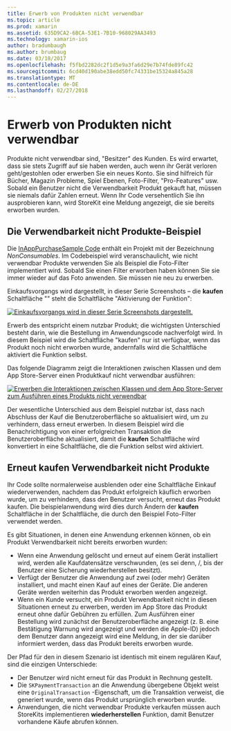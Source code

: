```yaml
---
title: Erwerb von Produkten nicht verwendbar
ms.topic: article
ms.prod: xamarin
ms.assetid: 635D9CA2-6BCA-53E1-7B10-968029AA3493
ms.technology: xamarin-ios
author: bradumbaugh
ms.author: brumbaug
ms.date: 03/18/2017
ms.openlocfilehash: f5fbd2282dc2f1d5e9a3fa6d29e7b74fde89fc42
ms.sourcegitcommit: 6cd40d190abe38edd50fc74331be15324a845a28
ms.translationtype: MT
ms.contentlocale: de-DE
ms.lasthandoff: 02/27/2018
---
```

# <a name="purchasing-non-consumable-products"></a>Erwerb von Produkten nicht verwendbar

Produkte nicht verwendbar sind, "Besitzer" des Kunden. Es wird erwartet, dass sie stets Zugriff auf sie haben werden, auch wenn ihr Gerät verloren geht/gestohlen oder erwerben Sie ein neues Konto. Sie sind hilfreich für Bücher, Magazin Probleme, Spiel Ebenen, Foto-Filter, "Pro-Features" usw. Sobald ein Benutzer nicht die Verwendbarkeit Produkt gekauft hat, müssen sie niemals dafür Zahlen erneut. Wenn Ihr Code versehentlich Sie ihn ausprobieren kann, wird StoreKit eine Meldung angezeigt, die sie bereits erworben wurden.

## <a name="non-consumable-products-sample"></a>Die Verwendbarkeit nicht Produkte-Beispiel

Die [InAppPurchaseSample Code](https://developer.xamarin.com/samples/monotouch/StoreKit/) enthält ein Projekt mit der Bezeichnung *NonConsumables*. Im Codebeispiel wird veranschaulicht, wie nicht verwendbar Produkte verwenden Sie als Beispiel die Foto-Filter implementiert wird. Sobald Sie einen Filter erworben haben können Sie sie immer wieder auf das Foto anwenden. Sie müssen nie neu zu erwerben.   
   
   
   
 Einkaufsvorgangs wird dargestellt, in dieser Serie Screenshots – die **kaufen** Schaltfläche "" steht die Schaltfläche "Aktivierung der Funktion":   
   
   
   
 [ ![](purchasing-non-consumable-products-images/image34.png "Einkaufsvorgangs wird in dieser Serie Screenshots dargestellt.")](purchasing-non-consumable-products-images/image34.png)   
   
   
   
 Erwerb des entspricht einem nutzbar Produkt; die wichtigsten Unterschied besteht darin, wie die Bestellung im Anwendungscode nachverfolgt wird. In diesem Beispiel wird die Schaltfläche "kaufen" nur ist verfügbar, wenn das Produkt noch nicht erworben wurde, andernfalls wird die Schaltfläche aktiviert die Funktion selbst.   
   
   
   

Das folgende Diagramm zeigt die Interaktionen zwischen Klassen und dem App Store-Server einen Produktkauf nicht verwendbar ausführen:   
   
   
   
 [ ![](purchasing-non-consumable-products-images/image35.png "Erwerben die Interaktionen zwischen Klassen und dem App Store-Server zum Ausführen eines Produkts nicht verwendbar")](purchasing-non-consumable-products-images/image35.png)   
   
   
   
 Der wesentliche Unterschied aus dem Beispiel nutzbar ist, dass nach Abschluss der Kauf die Benutzeroberfläche so aktualisiert wird, um zu verhindern, dass erneut erwerben. In diesem Beispiel wird die Benachrichtigung von einer erfolgreichen Transaktion die Benutzeroberfläche aktualisiert, damit die **kaufen** Schaltfläche wird konvertiert in eine Schaltfläche, die die Funktion selbst wird aktiviert.

## <a name="re-purchasing-non-consumable-products"></a>Erneut kaufen Verwendbarkeit nicht Produkte

Ihr Code sollte normalerweise ausblenden oder eine Schaltfläche Einkauf wiederverwenden, nachdem das Produkt erfolgreich käuflich erworben wurde, um zu verhindern, dass den Benutzer versucht, erneut das Produkt kaufen. Die beispielanwendung wird dies durch Ändern der **kaufen** Schaltfläche in der Schaltfläche, die durch den Beispiel Foto-Filter verwendet werden.   
   
   
   
 Es gibt Situationen, in denen eine Anwendung erkennen können, ob ein Produkt Verwendbarkeit nicht bereits erworben wurden:

-  Wenn eine Anwendung gelöscht und erneut auf einem Gerät installiert wird, werden alle Kaufdatensätze verschwunden, (es sei denn, /, bis der Benutzer eine Sicherung wiederherstellen besitzt). 
-  Verfügt der Benutzer die Anwendung auf zwei (oder mehr) Geräten installiert, und macht einen Kauf auf eines der Geräte. Die anderen Geräte werden weiterhin das Produkt erworben werden angezeigt. 
-  Wenn ein Kunde versucht, ein Produkt Verwendbarkeit nicht in diesen Situationen erneut zu erwerben, werden im App Store das Produkt erneut ohne dafür Gebühren zu erfüllen. Zum Ausführen einer Bestellung wird zunächst der Benutzeroberfläche angezeigt (z. B. eine Bestätigung Warnung wird angezeigt und werden die Apple-ID) jedoch dem Benutzer dann angezeigt wird eine Meldung, in der sie darüber informiert werden, dass das Produkt bereits erworben wurde.  
   
   
   
 Der Pfad für den in diesem Szenario ist identisch mit einem regulären Kauf, sind die einzigen Unterschiede:

-  Der Benutzer wird nicht erneut für das Produkt in Rechnung gestellt.
-  Die `SKPaymentTransaction` an die Anwendung übergebene Objekt weist eine `OriginalTransaction` -Eigenschaft, um die Transaktion verweist, die generiert wurde, wenn das Produkt ursprünglich erworben wurde. 
-  Anwendungen, die nicht verwendbar Produkte verkaufen müssen auch StoreKits implementieren **wiederherstellen** Funktion, damit Benutzer vorhandene Käufe abrufen können. 
